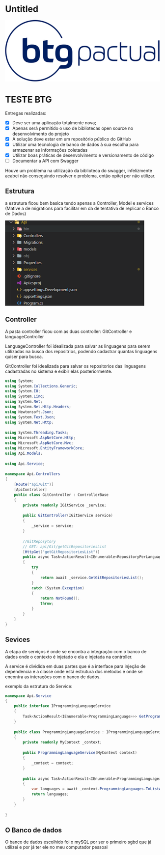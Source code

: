 # Untitled

![logo.png](Git/logo.png)

# TESTE BTG

Entregas realizadas:

- [x]  Deve ser uma aplicação totalmente nova;
- [x]  Apenas será permitido o uso de bibliotecas open source no desenvolvimento do projeto
- [x]  A solução deve estar em um repositório público do GitHub
- [x]  Utilizar uma tecnologia de banco de dados à sua escolha para armazenar as informações
coletadas
- [x]  Utilizar boas práticas de desenvolvimento e versionamento de código
- [ ]  Documentar a API com Swagger

Houve um problema na utilização da biblioteca do swagger, infelizmente acabei não conseguindo resolver o problema, então opitei por não utilizar.

## Estrutura

a estrutura ficou bem basica tendo apenas a Controller, Model e services (Mative a de migrations para facilitar em da de tentativa de replicar o Banco de Dados)

![Untitled](Git/Untitled.png)

## Controller

A pasta controller ficou com as duas controller: GitController e languageController

LanguageController foi idealizada para salvar as linguagens para serem utilizadas na busca dos repositrios, podendo cadastrar quantas linguagens quiser para busca.

GitController foi idealizada para salvar os repositorios das linguagens cadastradas no sistema e exibir elas posteriormente.

```csharp
using System;
using System.Collections.Generic;
using System.IO;
using System.Linq;
using System.Net;
using System.Net.Http.Headers;
using Newtonsoft.Json;
using System.Text.Json;
using System.Net.Http;

using System.Threading.Tasks;
using Microsoft.AspNetCore.Http;
using Microsoft.AspNetCore.Mvc;
using Microsoft.EntityFrameworkCore;
using Api.Models;

using Api.Service;

namespace Api.Controllers
{
    [Route("api/Git")]
    [ApiController]
    public class GitController : ControllerBase
    {
        private readonly IGitService _service;

        public GitController(IGitService service)
        {
            _service = service;
        }

        //GitReposytory
        // GET: api/Git/getGitRepositoriesList
        [HttpGet("getGitRepositoriesList")]
        public async Task<ActionResult<IEnumerable<RepositoryPerLanguage>>> GetGitRepositoriesList()
        {
            try
            {
                return await _service.GetGitRepositoriesList();
            }
            catch (System.Exception)
            {
                return NotFound();
                throw;
            }
        }
    }
}
```

## Sevices

A etapa de serviços é onde se encontra a integração com o banco de dados onde o contexto é injetado e ela e injetada na controller.

A service é dividida em duas partes que é a interface para injeção de dependencia e a classe onde está estrutura dos metodos e onde se encontra as interações com o banco de dados.

exemplo da estrutura do Service:

```csharp
namespace Api.Service
{
    public interface IProgrammingLanguageService
    {
        Task<ActionResult<IEnumerable<ProgrammingLanguage>>> GetProgrammingLanguage();
    }

    public class ProgrammingLanguageService : IProgrammingLanguageService
    {
        private readonly MyContext _context;

        public ProgrammingLanguageService(MyContext context)
        {
            _context = context;
        }

        public async Task<ActionResult<IEnumerable<ProgrammingLanguage>>> GetProgrammingLanguage()
        {
            var languages = await _context.ProgrammingLanguages.ToListAsync();
            return languages;
        }
    }

}
```

## O Banco de dados

O banco de dados escolhido foi o mySQL por ser o primeiro sgbd que já utilizei e por já ter ele no meu computador pessoal